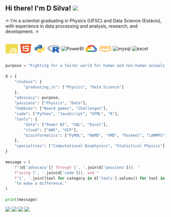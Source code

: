 ## Hi there! I'm D Silva! <img src="https://media.tenor.com/AbGPLdz5UaIAAAAi/rat-hamster.gif" width="40"></h2>

⚛️ I'm a scientist graduating in Physics (UFSC) and Data Science (Estácio), with experience in data processing and analysis, research, and development. ⚛️

<div style="display: inline_block"><br>
  <img align="center" alt="Js" height="30" width="40" src="https://raw.githubusercontent.com/devicons/devicon/master/icons/javascript/javascript-plain.svg">
  <img align="center" alt="HTML" height="30" width="40" src="https://raw.githubusercontent.com/devicons/devicon/master/icons/html5/html5-original.svg">
  <img align="center" alt="Python" height="30" width="40" src="https://raw.githubusercontent.com/devicons/devicon/master/icons/python/python-original.svg">
  <img align="center" alt="R" height="30" width="40" src="https://github.com/devicons/devicon/blob/master/icons/r/r-original.svg">
  <img align="center" alt="PowerBI" height="30" width="40" src="https://github.com/microsoft/PowerBI-Icons/blob/main/SVG/Power-BI.svg">
  <img align="center" alt="gcp" height="30" width="40" src="https://github.com/devicons/devicon/blob/master/icons/googlecloud/googlecloud-original.svg">
  <img align="center" alt="aws" height="30" width="40" src="https://github.com/devicons/devicon/blob/master/icons/amazonwebservices/amazonwebservices-plain-wordmark.svg">
  <img align="center" alt="mysql" height="30" width="40" src="https://github.com/bwks/vendor-icons-svg/blob/master/mysql-logo.svg">
  <img align="center" alt="excel" height="30" width="40" src="https://github.com/sempostma/office365-icons/blob/master/svg/excel.svg">

</div>


  
  ##
  
```python
purpose = "Fighting for a fairer world for human and non-human animals."

d = {
    "studies": {
        "graduating_in": ["Physics", "Data Science"]
    },
    "advocacy": purpose,
    "passions": ["Physics", "Data"],
    "hobbies": ["Board games", "Challenges"],
    "code": ["Python", "JavaScript", "HTML", "R"],
    "tools": {
        "data": ["Power BI", "SQL", "Excel"],
        "cloud": ["AWS", "GCP"],
        "bioinformatics": ["PyMOL", "NAMD", "VMD", "Packmol", "LAMMPS"]
    },
    "specialties": ["Computational Biophysics", "Statistical Physics"]
}

message = (
    f"{d['advocacy']} Through {', '.join(d['passions'])}, "
    f"using {', '.join(d['code'])}, and "
    f"{', '.join([tool for category in d['tools'].values() for tool in category])} "
    "to make a difference."
)

print(message)

```

 
<div> 
  <a href="https://www.instagram.com/d.boacompanhia" target="_blank"><img src="https://img.shields.io/badge/-Instagram-%23E4405F?style=for-the-badge&logo=instagram&logoColor=white" target="_blank"></a>
 <a href="https://discord.com/users/deltax.d" target="_blank"><img src="https://img.shields.io/badge/Discord-7289DA?style=for-the-badge&logo=discord&logoColor=white" target="_blank"></a> 
  <a href = "mailto:dsilva.fisica@gmail.com"><img src="https://img.shields.io/badge/-Gmail-%23333?style=for-the-badge&logo=gmail&logoColor=white" target="_blank"></a>
  <a href="https://www.linkedin.com/in/d-silvaa/" target="_blank"><img src="https://img.shields.io/badge/-LinkedIn-%230077B5?style=for-the-badge&logo=linkedin&logoColor=white" target="_blank"</a> 


</div>
